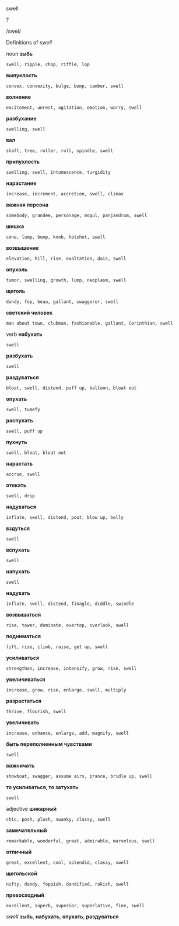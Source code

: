 swell

?

/swel/

Definitions of _swell_

noun
**зыбь**

    swell, ripple, chop, riffle, lop
**выпуклость**

    convex, convexity, bulge, bump, camber, swell
**волнение**

    excitement, unrest, agitation, emotion, worry, swell
**разбухание**

    swelling, swell
**вал**

    shaft, tree, roller, roll, spindle, swell
**припухлость**

    swelling, swell, intumescence, turgidity
**нарастание**

    increase, increment, accretion, swell, climax
**важная персона**

    somebody, grandee, personage, mogul, panjandrum, swell
**шишка**

    cone, lump, bump, knob, hotshot, swell
**возвышение**

    elevation, hill, rise, exaltation, dais, swell
**опухоль**

    tumor, swelling, growth, lump, neoplasm, swell
**щеголь**

    dandy, fop, beau, gallant, swaggerer, swell
**светский человек**

    man about town, clubman, fashionable, gallant, Corinthian, swell

verb
**набухать**

    swell
**разбухать**

    swell
**раздуваться**

    bloat, swell, distend, puff up, balloon, bloat out
**опухать**

    swell, tumefy
**распухать**

    swell, puff up
**пухнуть**

    swell, bloat, bloat out
**нарастать**

    accrue, swell
**отекать**

    swell, drip
**надуваться**

    inflate, swell, distend, pout, blow up, belly
**вздуться**

    swell
**вспухать**

    swell
**напухать**

    swell
**надувать**

    inflate, swell, distend, finagle, diddle, swindle
**возвышаться**

    rise, tower, dominate, overtop, overlook, swell
**подниматься**

    lift, rise, climb, raise, get up, swell
**усиливаться**

    strengthen, increase, intensify, grow, rise, swell
**увеличиваться**

    increase, grow, rise, enlarge, swell, multiply
**разрастаться**

    thrive, flourish, swell
**увеличивать**

    increase, enhance, enlarge, add, magnify, swell
**быть переполненным чувствами**

    swell
**важничать**

    showboat, swagger, assume airs, prance, bridle up, swell
**то усиливаться, то затухать**

    swell

adjective
**шикарный**

    chic, posh, plush, swanky, classy, swell
**замечательный**

    remarkable, wonderful, great, admirable, marvelous, swell
**отличный**

    great, excellent, cool, splendid, classy, swell
**щегольской**

    nifty, dandy, foppish, dandified, rakish, swell
**превосходный**

    excellent, superb, superior, superlative, fine, swell

_swell_
**зыбь**, **набухать**, **опухать**, **раздуваться**